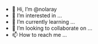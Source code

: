 - 👋 Hi, I’m @nolaray
- 👀 I’m interested in ...
- 🌱 I’m currently learning ...
- 💞️ I’m looking to collaborate on ...
- 📫 How to reach me ...

<!---
nolaray/nolaray is a ✨ special ✨ repository because its `README.md` (this file) appears on your GitHub profile.
You can click the Preview link to take a look at your changes.
--->
